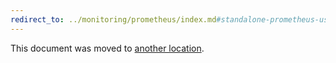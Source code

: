 ```yaml
---
redirect_to: ../monitoring/prometheus/index.md#standalone-prometheus-using-onmibus-gitlab
---
```


This document was moved to [another location](../monitoring/prometheus/index.md#standalone-prometheus-using-onmibus-gitlab).
